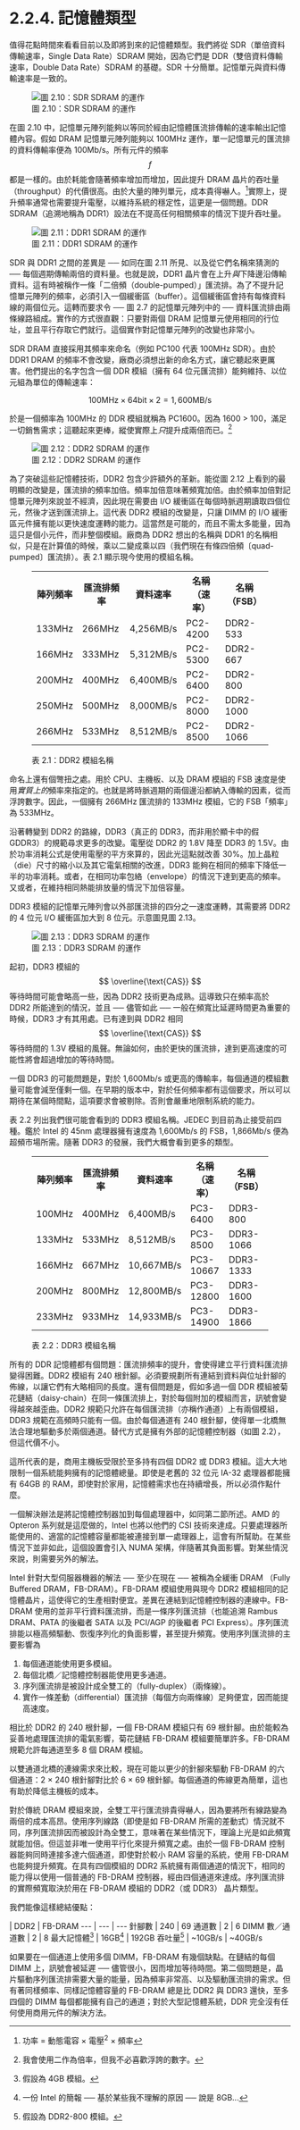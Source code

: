 # 2.2.4. 記憶體類型

值得花點時間來看看目前以及即將到來的記憶體類型。我們將從 SDR（單倍資料傳輸速率，Single Data Rate）SDRAM 開始，因為它們是 DDR（雙倍資料傳輸速率，Double Data Rate）SDRAM 的基礎。SDR 十分簡單。記憶單元與資料傳輸速率是一致的。

<figure>
  <img src="../../assets/figure-2.10.png" alt="圖 2.10：SDR SDRAM 的運作">
  <figcaption>圖 2.10：SDR SDRAM 的運作</figcaption>
</figure>

在圖 2.10 中，記憶單元陣列能夠以等同於經由記憶體匯流排傳輸的速率輸出記憶體內容。假如 DRAM 記憶單元陣列能夠以 100MHz 運作，單一記憶單元的匯流排的資料傳輸率便為 100Mb/s。所有元件的頻率 $$ f $$ 都是一樣的。由於耗能會隨著頻率增加而增加，因此提升 DRAM 晶片的吞吐量（throughput）的代價很高。由於大量的陣列單元，成本貴得嚇人。[^11]實際上，提升頻率通常也需要提升電壓，以維持系統的穩定性，這更是一個問題。DDR SDRAM（追溯地稱為 DDR1）設法在不提高任何相關頻率的情況下提升吞吐量。

<figure>
  <img src="../../assets/figure-2.11.png" alt="圖 2.11：DDR1 SDRAM 的運作">
  <figcaption>圖 2.11：DDR1 SDRAM 的運作</figcaption>
</figure>

SDR 與 DDR1 之間的差異是 ── 如同在圖 2.11 所見、以及從它們名稱來猜測的 ── 每個週期傳輸兩倍的資料量。也就是說，DDR1 晶片會在上升*與*下降邊沿傳輸資料。這有時被稱作一條「二倍頻（double-pumped）」匯流排。為了不提升記憶單元陣列的頻率，必須引入一個緩衝區（buffer）。這個緩衝區會持有每條資料線的兩個位元。這轉而要求令 ── 圖 2.7 的記憶單元陣列中的 ── 資料匯流排由兩條線路組成。實作的方式很直觀：只要對兩個 DRAM 記憶單元使用相同的行位址，並且平行存取它們就行。這個實作對記憶單元陣列的改變也非常小。

SDR DRAM 直接採用其頻率來命名（例如 PC100 代表 100MHz SDR）。由於 DDR1 DRAM 的頻率不會改變，廠商必須想出新的命名方式，讓它聽起來更厲害。他們提出的名字包含一個 DDR 模組（擁有 64 位元匯流排）能夠維持、以位元組為單位的傳輸速率：

$$
100\text{MHz} \times 64\text{bit} \times 2 = 1,600\text{MB/s}
$$

於是一個頻率為 100MHz 的 DDR 模組就稱為 PC1600。因為 1600 > 100，滿足一切銷售需求；這聽起來更棒，縱使實際上*只*提升成兩倍而已。[^12]

<figure>
  <img src="../../assets/figure-2.12.png" alt="圖 2.12：DDR2 SDRAM 的運作">
  <figcaption>圖 2.12：DDR2 SDRAM 的運作</figcaption>
</figure>

為了突破這些記憶體技術，DDR2 包含少許額外的革新。能從圖 2.12 上看到的最明顯的改變是，匯流排的頻率加倍。頻率加倍意味著頻寬加倍。由於頻率加倍對記憶單元陣列來說並不經濟，因此現在需要由 I/O 緩衝區在每個時脈週期讀取四個位元，然後才送到匯流排上。這代表 DDR2 模組的改變是，只讓 DIMM 的 I/O 緩衝區元件擁有能以更快速度運轉的能力。這當然是可能的，而且不需太多能量，因為這只是個小元件，而非整個模組。廠商為 DDR2 想出的名稱與 DDR1 的名稱相似，只是在計算值的時候，乘以二變成乘以四（我們現在有條四倍頻〔quad-pumped〕匯流排）。表 2.1 顯示現今使用的模組名稱。

<figure>
  <table>
    <tr>
      <th>陣列頻率</th>
      <th>匯流排頻率</th>
      <th>資料速率</th>
      <th>名稱（速率）</th>
      <th>名稱（FSB）</th>
    </tr>
    <tr>
      <td>133MHz</td>
      <td>266MHz</td>
      <td>4,256MB/s</td>
      <td>PC2-4200</td>
      <td>DDR2-533</td>
    </tr>
    <tr>
      <td>166MHz</td>
      <td>333MHz</td>
      <td>5,312MB/s</td>
      <td>PC2-5300</td>
      <td>DDR2-667</td>
    </tr>
    <tr>
      <td>200MHz</td>
      <td>400MHz</td>
      <td>6,400MB/s</td>
      <td>PC2-6400</td>
      <td>DDR2-800</td>
    </tr>
    <tr>
      <td>250MHz</td>
      <td>500MHz</td>
      <td>8,000MB/s</td>
      <td>PC2-8000</td>
      <td>DDR2-1000</td>
    </tr>
    <tr>
      <td>266MHz</td>
      <td>533MHz</td>
      <td>8,512MB/s</td>
      <td>PC2-8500</td>
      <td>DDR2-1066</td>
    </tr>
  </table>
  <figcaption>表 2.1：DDR2 模組名稱</figcaption>
</figure>

命名上還有個彆扭之處。用於 CPU、主機板、以及 DRAM 模組的 FSB 速度是使用*實質上的*頻率來指定的。也就是將時脈週期的兩個邊沿都納入傳輸的因素，從而浮誇數字。因此，一個擁有 266MHz 匯流排的 133MHz 模組，它的 FSB「頻率」為 533MHz。

沿著轉變到 DDR2 的路線，DDR3（真正的 DDR3，而非用於顯卡中的假 GDDR3）的規範尋求更多的改變。電壓從 DDR2 的 1.8V 降至 DDR3 的 1.5V。由於功率消耗公式是使用電壓的平方來算的，因此光這點就改善 30%。加上晶粒（die）尺寸的縮小以及其它電氣相關的改進，DDR3 能夠在相同的頻率下降低一半的功率消耗。或者，在相同功率包絡（envelope）的情況下達到更高的頻率。又或者，在維持相同熱能排放量的情況下加倍容量。

DDR3 模組的記憶單元陣列會以外部匯流排的四分之一速度運轉，其需要將 DDR2 的 4 位元 I/O 緩衝區加大到 8 位元。示意圖見圖 2.13。

<figure>
  <img src="../../assets/figure-2.13.png" alt="圖 2.13：DDR3 SDRAM 的運作">
  <figcaption>圖 2.13：DDR3 SDRAM 的運作</figcaption>
</figure>

起初，DDR3 模組的 $$ \overline{\text{CAS}} $$ 等待時間可能會略高一些，因為 DDR2  技術更為成熟。這導致只在頻率高於 DDR2 所能達到的情況，並且 ── 儘管如此 ── 一般在頻寬比延遲時間更為重要的時候，DDR3 才有其用處。已有達到與 DDR2 相同 $$ \overline{\text{CAS}} $$ 等待時間的 1.3V 模組的風聲。無論如何，由於更快的匯流排，達到更高速度的可能性將會超過增加的等待時間。

一個 DDR3 的可能問題是，對於 1,600Mb/s 或更高的傳輸率，每個通道的模組數量可能會減至僅剩一個。在早期的版本中，對於任何頻率都有這個要求，所以可以期待在某個時間點，這項要求會被剔除。否則會嚴重地限制系統的能力。

表 2.2 列出我們很可能會看到的 DDR3 模組名稱。JEDEC 到目前為止接受前四種。鑑於 Intel 的 45nm 處理器擁有速度為 1,600Mb/s 的 FSB，1,866Mb/s 便為超頻市場所需。隨著 DDR3 的發展，我們大概會看到更多的類型。

<figure>
  <table>
    <tr>
      <th>陣列頻率</th>
      <th>匯流排頻率</th>
      <th>資料速率</th>
      <th>名稱（速率）</th>
      <th>名稱（FSB）</th>
    </tr>
    <tr>
      <td>100MHz</td>
      <td>400MHz</td>
      <td>6,400MB/s</td>
      <td>PC3-6400</td>
      <td>DDR3-800</td>
    </tr>
    <tr>
      <td>133MHz</td>
      <td>533MHz</td>
      <td>8,512MB/s</td>
      <td>PC3-8500</td>
      <td>DDR3-1066</td>
    </tr>
    <tr>
      <td>166MHz</td>
      <td>667MHz</td>
      <td>10,667MB/s</td>
      <td>PC3-10667</td>
      <td>DDR3-1333</td>
    </tr>
    <tr>
      <td>200MHz</td>
      <td>800MHz</td>
      <td>12,800MB/s</td>
      <td>PC3-12800</td>
      <td>DDR3-1600</td>
    </tr>
    <tr>
      <td>233MHz</td>
      <td>933MHz</td>
      <td>14,933MB/s</td>
      <td>PC3-14900</td>
      <td>DDR3-1866</td>
    </tr>
  </table>
  <figcaption>表 2.2：DDR3 模組名稱</figcaption>
</figure>

所有的 DDR 記憶體都有個問題：匯流排頻率的提升，會使得建立平行資料匯流排變得困難。DDR2 模組有 240 根針腳。必須要規劃所有連結到資料與位址針腳的佈線，以讓它們有大略相同的長度。還有個問題是，假如多過一個 DDR 模組被菊花鏈結（daisy-chain）在同一條匯流排上，對於每個附加的模組而言，訊號會變得越來越歪曲。DDR2 規範只允許在每個匯流排（亦稱作通道）上有兩個模組，DDR3 規範在高頻時只能有一個。由於每個通道有 240 根針腳，使得單一北橋無法合理地驅動多於兩個通道。替代方式是擁有外部的記憶體控制器（如圖 2.2），但這代價不小。

這所代表的是，商用主機板受限於至多持有四個 DDR2 或 DDR3 模組。這大大地限制一個系統能夠擁有的記憶體總量。即使是老舊的 32 位元 IA-32 處理器都能擁有 64GB 的 RAM，即使對於家用，記憶體需求也在持續增長，所以必須作點什麼。

一個解決辦法是將記憶體控制器加到每個處理器中，如同第二節所述。AMD 的 Opteron 系列就是這麼做的，Intel 也將以他們的 CSI 技術來達成。只要處理器所能使用的、適當的記憶體容量都能被連接到單一處理器上，這會有所幫助。在某些情況下並非如此，這個設置會引入 NUMA 架構，伴隨著其負面影響。對某些情況來說，則需要另外的解法。

Intel 針對大型伺服器機器的解法 ── 至少在現在 ── 被稱為全緩衝 DRAM （Fully Buffered DRAM，FB-DRAM）。FB-DRAM 模組使用與現今 DDR2 模組相同的記憶體晶片，這使得它的生產相對便宜。差異在連結到記憶體控制器的連線中。FB-DRAM 使用的並非平行資料匯流排，而是一條序列匯流排（也能追溯 Rambus DRAM、PATA 的後繼者 SATA 以及 PCI/AGP 的後繼者 PCI Express）。序列匯流排能以極高頻驅動、恢復序列化的負面影響，甚至提升頻寬。使用序列匯流排的主要影響為

1. 每個通道能使用更多模組。
2. 每個北橋／記憶體控制器能使用更多通道。
3. 序列匯流排是被設計成全雙工的（fully-duplex）（兩條線）。
4. 實作一條差動（differential）匯流排（每個方向兩條線）足夠便宜，因而能提高速度。

相比於 DDR2 的 240 根針腳，一個 FB-DRAM 模組只有 69 根針腳。由於能較為妥善地處理匯流排的電氣影響，菊花鏈結 FB-DRAM 模組要簡單許多。FB-DRAM 規範允許每通道至多 8 個 DRAM 模組。

以雙通道北橋的連線需求來比較，現在可能以更少的針腳來驅動 FB-DRAM 的六個通道：2 × 240 根針腳對比於 6 × 69 根針腳。每個通道的佈線更為簡單，這也有助於降低主機板的成本。

對於傳統 DRAM 模組來說，全雙工平行匯流排貴得嚇人，因為要將所有線路變為兩倍的成本高昂。使用序列線路（即使是如 FB-DRAM 所需的差動式）情況就不同，序列匯流排因而被設計為全雙工，意味著在某些情況下，理論上光是如此頻寬就能加倍。但這並非唯一使用平行化來提升頻寬之處。由於一個 FB-DRAM 控制器能夠同時連接多達六個通道，即使對於較小 RAM 容量的系統，使用 FB-DRAM 也能夠提升頻寬。在具有四個模組的 DDR2 系統擁有兩個通道的情況下，相同的能力得以使用一個普通的 FB-DRAM 控制器，經由四個通道來達成。序列匯流排的實際頻寬取決於用在 FB-DRAM 模組的 DDR2（或 DDR3） 晶片類型。

我們能像這樣總結優點：

 | DDR2 | FB-DRAM
--- | --- | ---
針腳數 | 240 | 69
通道數 | 2 | 6
DIMM 數／通道數 | 2 | 8
最大記憶體[^13] | 16GB[^14] | 192GB
吞吐量[^15] | ~10GB/s | ~40GB/s

如果要在一個通道上使用多個 DIMM，FB-DRAM 有幾個缺點。在鏈結的每個 DIMM 上，訊號會被延遲 ── 儘管很小，因而增加等待時間。第二個問題是，晶片驅動序列匯流排需要大量的能量，因為頻率非常高、以及驅動匯流排的需求。但有著同樣頻率、同樣記憶體容量的 FB-DRAM 總是比 DDR2 與 DDR3 還快，至多四個的 DIMM 每個都能擁有自己的通道；對於大型記憶體系統，DDR 完全沒有任何使用商用元件的解決方法。

[^11]: 功率 = 動態電容 × 電壓<sup>2</sup> × 頻率

[^12]: 我會使用二作為倍率，但我不必喜歡浮誇的數字。

[^13]: 假設為 4GB 模組。

[^14]: 一份 Intel 的簡報 ── 基於某些我不理解的原因 ── 說是 8GB...

[^15]: 假設為 DDR2-800 模組。

